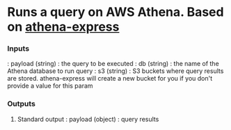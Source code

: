 # Runs a query on AWS Athena. Based on [athena-express](https://www.npmjs.com/package/athena-express)
    
### Inputs

: payload (string) :  the query to be executed
: db (string)          :  the name of the Athena database to run query
: s3 (string) : S3 buckets where query results are stored. athena-express will create a new bucket for you if you don't provide a value for this param


### Outputs

1. Standard output
: payload (object) : query results
    